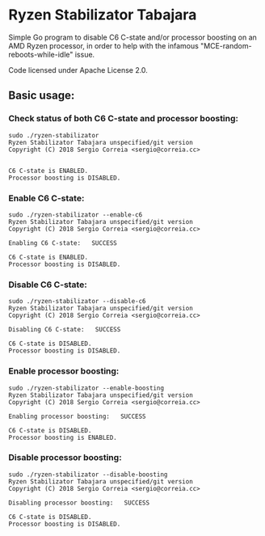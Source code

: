 # Ryzen Stabilizator Tabajara

Simple Go program to disable C6 C-state and/or processor boosting on an AMD Ryzen processor, in order to help with the infamous "MCE-random-reboots-while-idle" issue.

Code licensed under Apache License 2.0.

## Basic usage:

### Check status of both C6 C-state and processor boosting:
```
sudo ./ryzen-stabilizator
Ryzen Stabilizator Tabajara unspecified/git version
Copyright (C) 2018 Sergio Correia <sergio@correia.cc>


C6 C-state is ENABLED.
Processor boosting is DISABLED.
```

### Enable C6 C-state:
```
sudo ./ryzen-stabilizator --enable-c6
Ryzen Stabilizator Tabajara unspecified/git version
Copyright (C) 2018 Sergio Correia <sergio@correia.cc>

Enabling C6 C-state:   SUCCESS

C6 C-state is ENABLED.
Processor boosting is DISABLED.
```

### Disable C6 C-state:
```
sudo ./ryzen-stabilizator --disable-c6
Ryzen Stabilizator Tabajara unspecified/git version
Copyright (C) 2018 Sergio Correia <sergio@correia.cc>

Disabling C6 C-state:   SUCCESS

C6 C-state is DISABLED.
Processor boosting is DISABLED.
```

### Enable processor boosting:
```
sudo ./ryzen-stabilizator --enable-boosting
Ryzen Stabilizator Tabajara unspecified/git version
Copyright (C) 2018 Sergio Correia <sergio@correia.cc>

Enabling processor boosting:   SUCCESS

C6 C-state is DISABLED.
Processor boosting is ENABLED.
```

### Disable processor boosting:
```
sudo ./ryzen-stabilizator --disable-boosting
Ryzen Stabilizator Tabajara unspecified/git version
Copyright (C) 2018 Sergio Correia <sergio@correia.cc>

Disabling processor boosting:   SUCCESS

C6 C-state is DISABLED.
Processor boosting is DISABLED.
